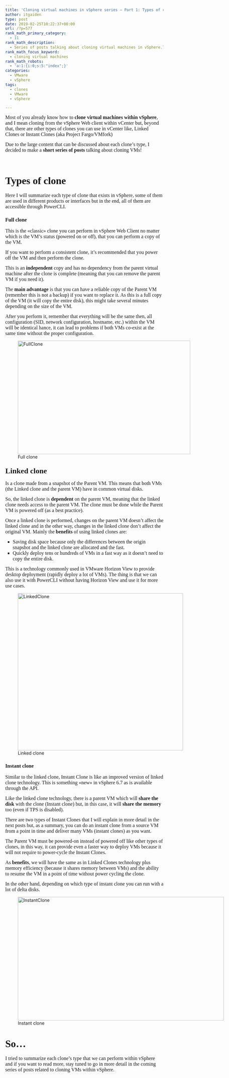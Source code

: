 ```yaml
---
title: 'Cloning virtual machines in vSphere series – Part 1: Types of clone'
author: itgaiden
type: post
date: 2019-02-25T10:22:37+00:00
url: /?p=577
rank_math_primary_category:
  - 11
rank_math_description:
  - Series of posts talking about cloning virtual machines in vSphere.This is part 1 of the series and you will find the different types of clones that exists.
rank_math_focus_keyword:
  - cloning virtual machines
rank_math_robots:
  - 'a:1:{i:0;s:5:"index";}'
categories:
  - VMware
  - vSphere
tags:
  - clones
  - VMware
  - vSphere

---
```

<span style="font-family: Didact Gothic; font-size: 16px;">Most of you already know how to <strong>clone virtual machines within vSphere</strong>, and I mean cloning from the vSphere Web client within vCenter but, beyond that, there are other types of clones you can use in vCenter like, Linked Clones or Instant Clones (aka Project Fargo/VMfork)<br /> </span>

<span style="font-family: Didact Gothic; font-size: 16px;">Due to the large content that can be discussed about each clone&#8217;s type, I decided to make a <strong>short series of posts</strong> talking about cloning VMs!</span>

&nbsp;

# **<span style="font-family: Didact Gothic; font-size: 32px;">Types of clone</span>**

<span style="font-size: 16px; font-family: Didact Gothic;">Here I will summarize each type of clone that exists in vSphere, some of them are used in different products or interfaces but in the end, all of them are accessible through PowerCLI.<br /> </span>

### <span style="font-family: Didact Gothic;"><strong>Full clone</strong></span>

<span style="font-size: 16px; font-family: Didact Gothic;">This is the «classic» clone you can perform in vSphere Web Client no matter which is the VM&#8217;s status (powered on or off), that you can perform a copy of the VM.<br /> </span>

<span style="font-size: 16px; font-family: Didact Gothic;">If you want to perform a consistent clone, it&#8217;s recommended that you power off the VM and then perform the clone.</span>

<span style="font-family: Didact Gothic; font-size: 16px;">This is an <strong>independent</strong> copy and has no dependency from the parent virtual machine after the clone is complete (meaning that you can remove the parent VM if you need it).</span>

<span style="font-family: Didact Gothic; font-size: 16px;">The <strong>main advantage</strong> is that you can have a reliable copy of the Parent VM (remember this is not a backup) if you want to replace it. As this is a full copy of the VM (it will copy the entire disk), this might take several minutes depending on the size of the VM.<br /> </span>

<span style="font-size: 16px; font-family: Didact Gothic;">After you perform it, remember that everything will be the same then, all configuration (SID, network configuration, hostname, etc.) within the VM will be identical hance, it can lead to problems if both VMs co-exist at the same time without the proper configuration.</span>

<figure id="attachment_607" aria-describedby="caption-attachment-607" style="width: 549px" class="wp-caption alignleft"><img loading="lazy" class="wp-image-607" src="http://wp.docker.localhost:8000/wp-content/uploads/2019/02/FullClone-768x505.png" alt="FullClone" width="549" height="361" srcset="http://wp.docker.localhost:8000/wp-content/uploads/2019/02/FullClone-768x505.png 768w, http://wp.docker.localhost:8000/wp-content/uploads/2019/02/FullClone-300x197.png 300w, http://wp.docker.localhost:8000/wp-content/uploads/2019/02/FullClone.png 977w" sizes="(max-width: 549px) 100vw, 549px" /><figcaption id="caption-attachment-607" class="wp-caption-text">Full clone</figcaption></figure>

### 

### <span style="font-size: 24px; font-family: Didact Gothic;"><strong>Linked clone</strong></span>

<span style="font-family: Didact Gothic; font-size: 16px;">Is a clone<span class="ILfuVd"> made from a snapshot of the Parent VM. This means that both VMs (the Linked clone and the parent VM) have in common virtual disks. </span></span>

<span style="font-family: Didact Gothic; font-size: 16px;"><span class="ILfuVd">So, the linked clone is <strong>dependent</strong> on the parent VM, meaning that the linked clone needs access to the parent VM. The clone must be done while the Parent VM is powered off (as a best practice).<br /> </span></span>

<span style="font-family: Didact Gothic; font-size: 16px;">Once a linked clone is performed, changes on the parent VM doesn&#8217;t affect the linked clone and in the other way, changes in the linked clone don&#8217;t affect the original VM. Mainly the <strong>benefits</strong> of using linked clones are: </span>

<ul style="list-style-type: square;">
  <li>
    <span style="font-family: Didact Gothic; font-size: 16px;">Saving disk space because only the differences between the origin snapshot and the linked clone are allocated and the fast.</span>
  </li>
  <li>
    <span style="font-size: 16px; font-family: Didact Gothic;">Quickly deploy tens or hundreds of VMs in a fast way as it doesn&#8217;t need to copy the entire disk.</span>
  </li>
</ul>

<span style="font-family: Didact Gothic; font-size: 16px;">This is a technology commonly used in VMware Horizon View to provide desktop deployment (rapidly deploy a lot of VMs). The thing is that we can also use it with PowerCLI without having Horizon View and use it for more use cases.</span>

<figure id="attachment_605" aria-describedby="caption-attachment-605" style="width: 526px" class="wp-caption alignleft"><img loading="lazy" class="wp-image-605" src="http://wp.docker.localhost:8000/wp-content/uploads/2019/02/LinkedClone-768x730.png" alt="LinkedClone" width="526" height="500" srcset="http://wp.docker.localhost:8000/wp-content/uploads/2019/02/LinkedClone-768x730.png 768w, http://wp.docker.localhost:8000/wp-content/uploads/2019/02/LinkedClone-300x285.png 300w, http://wp.docker.localhost:8000/wp-content/uploads/2019/02/LinkedClone.png 961w" sizes="(max-width: 526px) 100vw, 526px" /><figcaption id="caption-attachment-605" class="wp-caption-text">Linked clone</figcaption></figure>

### 

### **<span style="font-family: Didact Gothic;">Instant clone</span>**

<span style="font-size: 16px; font-family: Didact Gothic;">Similar to the linked clone, Instant Clone is like an improved version of linked clone technology. This is something «new» in vSphere 6.7 as is available through the API.<br /> </span>

<span style="font-family: Didact Gothic; font-size: 16px;">Like the linked clone technology, there is a parent VM which will <strong>share the disk</strong> with the clone (Instant clone) but, in this case, it will <strong>share the memory</strong> too (even if TPS is disabled).</span>

<span style="font-family: Didact Gothic; font-size: 16px;">There are two types of Instant Clones that I will explain in more detail in the next posts but, as a summary, you can do an instant clone from a source VM from a point in time and deliver many VMs (instant clones) as you want. </span>

<span style="font-family: Didact Gothic; font-size: 16px;">The Parent VM must be powered-on instead of powered off like other types of clones, in this way, it can provide even a faster way to deploy VMs because it will not require to power-cycle the Instant Clones.<br /> </span>

<span style="font-family: Didact Gothic; font-size: 16px;">As <strong>benefits</strong>, we will have the same as in Linked Clones technology plus memory efficiency (because it shares memory between VMs) and the ability to resume the VM in a point of time without power cycling the clone. </span>

<span style="font-family: Didact Gothic;"><span style="font-size: 16px;">In the other hand, depending on which type of instant clone you can run with a lot of delta disks.</span><br /> </span>

<figure id="attachment_626" aria-describedby="caption-attachment-626" style="width: 656px" class="wp-caption alignnone"><img loading="lazy" class="wp-image-626 size-large" src="http://wp.docker.localhost:8000/wp-content/uploads/2019/02/InstantClone-1-1024x614.png" alt="InstantClone" width="656" height="393" srcset="http://wp.docker.localhost:8000/wp-content/uploads/2019/02/InstantClone-1-1024x614.png 1024w, http://wp.docker.localhost:8000/wp-content/uploads/2019/02/InstantClone-1-300x180.png 300w, http://wp.docker.localhost:8000/wp-content/uploads/2019/02/InstantClone-1-768x460.png 768w, http://wp.docker.localhost:8000/wp-content/uploads/2019/02/InstantClone-1.png 1280w" sizes="(max-width: 656px) 100vw, 656px" /><figcaption id="caption-attachment-626" class="wp-caption-text">Instant clone</figcaption></figure>

# <span style="font-family: Didact Gothic; font-size: 32px;">So&#8230;</span>

<span style="font-family: Didact Gothic; font-size: 16px;">I tried to summarize each clone&#8217;s type that we can perform within vSphere and if you want to read more, stay tuned to go in more detail in the coming series of posts related to cloning VMs within vSphere.</span>

&nbsp;